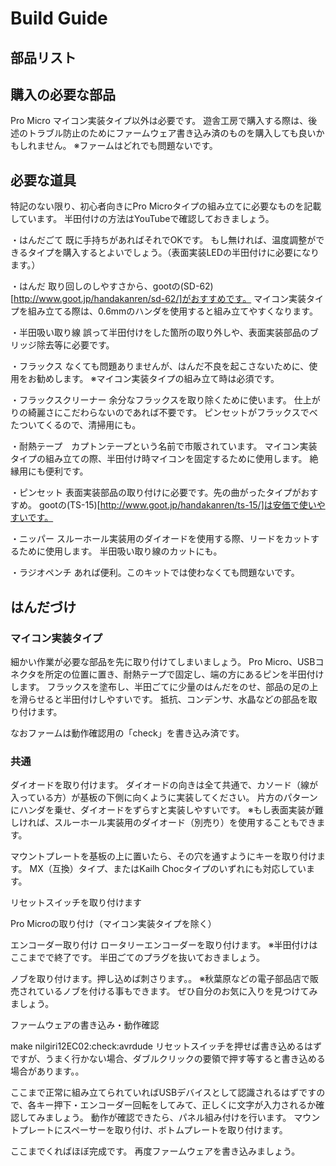 # Build Guide

## 部品リスト

## 購入の必要な部品
Pro Micro
	マイコン実装タイプ以外は必要です。
	遊舎工房で購入する際は、後述のトラブル防止のためにファームウェア書き込み済のものを購入しても良いかもしれません。
	※ファームはどれでも問題ないです。

## 必要な道具
特記のない限り、初心者向きにPro Microタイプの組み立てに必要なものを記載しています。
半田付けの方法はYouTubeで確認しておきましょう。

・はんだごて		既に手持ちがあればそれでOKです。
				もし無ければ、温度調整ができるタイプを購入するとよいでしょう。（表面実装LEDの半田付けに必要になります。）

・はんだ			取り回しのしやすさから、gootの(SD-62)[http://www.goot.jp/handakanren/sd-62/]がおすすめです。
				マイコン実装タイプを組み立てる際は、0.6mmのハンダを使用すると組み立てやすくなります。

・半田吸い取り線	誤って半田付けをした箇所の取り外しや、表面実装部品のブリッジ除去等に必要です。

・フラックス		なくても問題ありませんが、はんだ不良を起こさないために、使用をお勧めします。
				※マイコン実装タイプの組み立て時は必須です。

・フラックスクリーナー	余分なフラックスを取り除くために使います。
					仕上がりの綺麗さにこだわらないのであれば不要です。
					ピンセットがフラックスでべたついてくるので、清掃用にも。

・耐熱テープ　カプトンテープという名前で市販されています。
			マイコン実装タイプの組み立ての際、半田付け時マイコンを固定するために使用します。
			絶縁用にも便利です。

・ピンセット	表面実装部品の取り付けに必要です。先の曲がったタイプがおすすめ。
			gootの(TS-15)[http://www.goot.jp/handakanren/ts-15/]は安価で使いやすいです。

・ニッパー	スルーホール実装用のダイオードを使用する際、リードをカットするために使用します。
			半田吸い取り線のカットにも。

・ラジオペンチ		あれば便利。このキットでは使わなくても問題ないです。

## はんだづけ

### マイコン実装タイプ
細かい作業が必要な部品を先に取り付けてしまいましょう。
Pro Micro、USBコネクタを所定の位置に置き、耐熱テープで固定し、端の方にあるピンを半田付けします。
フラックスを塗布し、半田ごてに少量のはんだをのせ、部品の足の上を滑らせると半田付けしやすいです。
抵抗、コンデンサ、水晶などの部品を取り付けます。

なおファームは動作確認用の「check」を書き込み済です。


### 共通
ダイオードを取り付けます。
ダイオードの向きは全て共通で、カソード（線が入っている方）が基板の下側に向くように実装してください。
片方のパターンにハンダを乗せ、ダイオードをずらすと実装しやすいです。
※もし表面実装が難しければ、スルーホール実装用のダイオード（別売り）を使用することもできます。

マウントプレートを基板の上に置いたら、その穴を通すようにキーを取り付けます。
MX（互換）タイプ、またはKailh Chocタイプのいずれにも対応しています。

リセットスイッチを取り付けます

Pro Microの取り付け（マイコン実装タイプを除く）

エンコーダー取り付け
ロータリーエンコーダーを取り付けます。
※半田付けはここまでで終了です。
半田ごてのプラグを抜いておきましょう。

ノブを取り付けます。押し込めば刺さります。。
※秋葉原などの電子部品店で販売されているノブを付ける事もできます。
ぜひ自分のお気に入りを見つけてみましょう。

ファームウェアの書き込み・動作確認

make nilgiri12EC02:check:avrdude
リセットスイッチを押せば書き込めるはずですが、うまく行かない場合、ダブルクリックの要領で押す等すると書き込める場合があります。。

ここまで正常に組み立てられていればUSBデバイスとして認識されるはずですので、各キー押下・エンコーダー回転をしてみて、正しくに文字が入力されるか確認してみましょう。
動作が確認できたら、パネル組み付けを行います。
マウントプレートにスペーサーを取り付け、ボトムプレートを取り付けます。

ここまでくればほぼ完成です。
再度ファームウェアを書き込みましょう。
